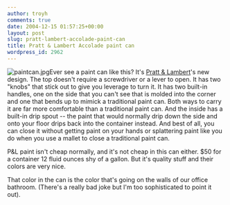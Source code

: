 ```yaml
---
author: troyh
comments: true
date: 2004-12-15 01:57:25+00:00
layout: post
slug: pratt-lambert-accolade-paint-can
title: Pratt & Lambert Accolade paint can
wordpress_id: 2962
---
```


![paintcan.jpg](http://troyandgay.com/pix//paintcan.jpg)Ever see a paint can like this? It's [Pratt & Lambert](http://prattandlambert.com/)'s new design. The top doesn't require a screwdriver or a lever to open. It has two "knobs" that stick out to give you leverage to turn it. It has two built-in handles, one on the side that you can't see that is molded into the corner and one that bends up to mimick a traditional paint can. Both ways to carry it are far more comfortable than a traditional paint can. And the inside has a built-in drip spout -- the paint that would normally drip down the side and onto your floor drips back into the container instead. And best of all, you can close it without getting paint on your hands or splattering paint like you do when you use a mallet to close a traditional paint can.

P&L paint isn't cheap normally, and it's not cheap in this can either. $50 for a container 12 fluid ounces shy of a gallon. But it's quality stuff and their colors are very nice.

That color in the can is the color that's going on the walls of our office bathroom. (There's a really bad joke but I'm too sophisticated to point it out).
